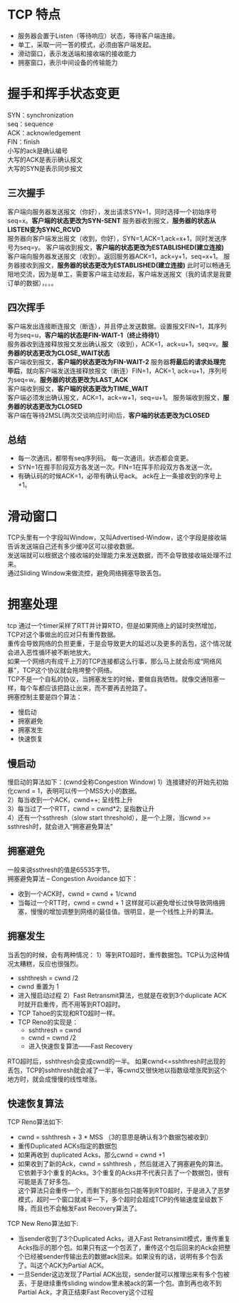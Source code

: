 
# TCP 特点
- 服务器会置于Listen（等待响应）状态，等待客户端连接。
- 单工，采取一问一答的模式，必须由客户端发起。
- 滑动窗口，表示发送端和接收端的接收能力
- 拥塞窗口，表示中间设备的传输能力

# 握手和挥手状态变更
SYN：synchronization  
seq：sequence  
ACK：acknowledgement  
FIN：finish  
小写的ack是确认编号  
大写的ACK是表示确认报文  
大写的SYN是表示同步报文  
## 三次握手
客户端向服务器发送报文（你好），发出请求SYN=1，同时选择一个初始序号seq=x。**客户端的状态更改为SYN-SENT**
服务器收到报文，**服务器的状态从LISTEN变为SYNC_RCVD**  
服务器向客户端发出报文（收到，你好），SYN=1,ACK=1,ack=x+1，同时发送序号为seq=y。
客户端收到报文，**客户端的状态更改为ESTABLISHED(建立连接)**
客户端向服务器发送报文（收到）。返回服务器ACK=1，ack=y+1，seq=x+1。
服务器接收到报文，**服务器的状态更改为ESTABLISHED(建立连接)**
此时可以畅通无阻地交流，因为是单工，需要客户端主动发起，客户端发送报文（我的请求是我要订单的数据），。。。
## 四次挥手
客户端发出连接断连报文（断连），并且停止发送数据。设置报文FIN=1，其序列号为seq=u，**客户端的状态是FIN-WAIT-1（终止待待1）**  
服务器收到连接释放报文发出确认报文（收到），ACK=1，ack=u+1，seq=v。**服务器的状态更改为CLOSE_WAIT状态**  
客户端收到报文，**客户端的状态更改为FIN-WAIT-2**
服务器**将最后的请求处理完毕后**，就向客户端发送连接释放报文（断连）FIN=1，ACK=1, ack=u+1，序列号为seq=w。**服务器的状态更改为LAST_ACK**  
客户端收到报文，**客户端的状态更改为TIME_WAIT**  
客户端必须发出确认报文，ACK=1，ack=w+1，seq=u+1。
服务端收到报文，**服务器的状态更改为CLOSED**  
客户端在等待2MSL(两次交谈响应时间)后，**客户端的状态更改为CLOSED**  
## 总结
- 每一次通讯，都带有seq序列码。 每一次通讯，状态都会变更。  
- SYN=1在握手阶段双方各发送一次。FIN=1在挥手阶段双方各发送一次。  
- 有确认码的时候ACK=1，必带有确认号ack。 ack在上一条接收到的序号上+1。  

# 滑动窗口
TCP头里有一个字段叫Window，又叫Advertised-Window，这个字段是接收端告诉发送端自己还有多少缓冲区可以接收数据。  
发送端就可以根据这个接收端的处理能力来发送数据，而不会导致接收端处理不过来。  
通过Sliding Window来做流控，避免网络拥塞导致丢包。     

# 拥塞处理
tcp 通过一个timer采样了RTT并计算RTO，但是如果网络上的延时突然增加，TCP对这个事做出的应对只有重传数据。  
重传会导致网络的负担更重，于是会导致更大的延迟以及更多的丢包，这个情况就会进入恶性循环被不断地放大。  
如果一个网络内有成千上万的TCP连接都这么行事，那么马上就会形成“网络风暴”，TCP这个协议就会拖垮整个网络。  
TCP不是一个自私的协议，当拥塞发生的时候，要做自我牺牲。就像交通阻塞一样，每个车都应该把路让出来，而不要再去抢路了。  
拥塞控制主要是四个算法：
- 慢启动
- 拥塞避免
- 拥塞发生
- 快速恢复

## 慢启动
慢启动的算法如下：(cwnd全称Congestion Window)
1）连接建好的开始先初始化cwnd = 1，表明可以传一个MSS大小的数据。  
2）每当收到一个ACK，cwnd++; 呈线性上升  
3）每当过了一个RTT，cwnd = cwnd*2; 呈指数让升  
4）还有一个ssthresh（slow start threshold），是一个上限，当cwnd >= ssthresh时，就会进入“拥塞避免算法”  

## 拥塞避免
一般来说ssthresh的值是65535字节。  
拥塞避免算法 – Congestion Avoidance 如下：  
- 收到一个ACK时，cwnd = cwnd + 1/cwnd
- 当每过一个RTT时，cwnd = cwnd + 1
这样就可以避免增长过快导致网络拥塞，慢慢的增加调整到网络的最佳值。很明显，是一个线性上升的算法。  

## 拥塞发生
当丢包的时候，会有两种情况：
1）等到RTO超时，重传数据包。TCP认为这种情况太糟糕，反应也很强烈。  
- sshthresh =  cwnd /2
- cwnd 重置为 1
- 进入慢启动过程
2）Fast Retransmit算法，也就是在收到3个duplicate ACK时就开启重传，而不用等到RTO超时。
- TCP Tahoe的实现和RTO超时一样。
- TCP Reno的实现是：
    - sshthresh = cwnd
    - cwnd = cwnd /2
    - 进入快速恢复算法——Fast Recovery

RTO超时后，sshthresh会变成cwnd的一半。 
如果cwnd<=sshthresh时出现的丢包，TCP的sshthresh就会减了一半，等cwnd又很快地以指数级增涨爬到这个地方时，就会成慢慢的线性增涨。  

## 快速恢复算法  
TCP Reno算法如下:
- cwnd = sshthresh  + 3 * MSS （3的意思是确认有3个数据包被收到）
- 重传Duplicated ACKs指定的数据包
- 如果再收到 duplicated Acks，那么cwnd = cwnd +1
- 如果收到了新的Ack，cwnd = sshthresh ，然后就进入了拥塞避免的算法。
它依赖于3个重复的Acks。3个重复的Acks并不代表只丢了一个数据包，很有可能是丢了好多包。  
这个算法只会重传一个，而剩下的那些包只能等到RTO超时，于是进入了恶梦模式，超时一个窗口就减半一下，多个超时会超成TCP的传输速度呈级数下降，而且也不会触发Fast Recovery算法了。  

TCP New Reno算法如下:
- 当sender收到了3个Duplicated Acks，进入Fast Retransimit模式，重传重复Acks指示的那个包。如果只有这一个包丢了，重传这个包后回来的Ack会把整个已经被sender传输出去的数据ack回来。如果没有的话，说明有多个包丢了。叫这个ACK为Partial ACK。  
- 一旦Sender这边发现了Partial ACK出现，sender就可以推理出来有多个包被丢，于是继续重传sliding window里未被ack的第一个包。直到再也收不到Partial Ack，才真正结束Fast Recovery这个过程  


